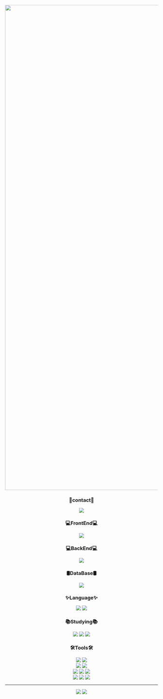 <!-- 타이틀 부분 -->
<img width="1600px" src="https://github.com/Changwook01/Changwook01/blob/main/Welcome%20to%20changwook%E2%80%99s%20github.gif"/>

<!-- 내용 부분 -->
<h3 align="center">🔖contact🔖</h3>
<div align="center">
<a href="https://blog.naver.com/tjckddnr3026"></a><img src="https://img.shields.io/badge/blog-03C75A.svg?style=for-the-badge&logo=naver&logoColor=white"/>

  
</div>

<h3 align="center">💻FrontEnd💻</h3>
<div align="center">
<img src="https://img.shields.io/badge/Flutter-02569B.svg?style=for-the-badge&logo=flutter&logoColor=white"/>
</div>

<h3 align="center">💻BackEnd💻</h3>
<div align="center">
<img src="https://img.shields.io/badge/SpringBoot-6DB33F.svg?style=for-the-badge&logo=springboot&logoColor=white"/>
</div>

<h3 align="center">🛢️DataBase🛢️</h3>
<div align="center">
<img src="https://img.shields.io/badge/MySQL-4479A1.svg?style=for-the-badge&logo=mysql&logoColor=white"/>
</div>


<h3 align="center">✨Language✨</h3>
<div align="center">
<img src="https://img.shields.io/badge/Python-3776AB.svg?style=for-the-badge&logo=python&logoColor=white"/>
<img src="https://img.shields.io/badge/Java-000000.svg?style=for-the-badge&logo=openjdk&logoColor=white"/>
</div>

<h3 align="center">📚Studying📚</h3>
<div align="center">
<img src="https://img.shields.io/badge/React-61DAFB.svg?style=for-the-badge&logo=react&logoColor=white"/>
<img src="https://img.shields.io/badge/ReactNative-61DAFB.svg?style=for-the-badge&logo=react&logoColor=white"/>
<img src="https://img.shields.io/badge/Node.js-5FA04E.svg?style=for-the-badge&logo=nodedotjs&logoColor=white"/>
</div>

<h3 align="center">🛠️Tools🛠️</h3>
<div align="center">
<img src="https://img.shields.io/badge/Git-F05032.svg?style=for-the-badge&logo=git&logoColor=white"/>
<img src="https://img.shields.io/badge/Github-181717.svg?style=for-the-badge&logo=github&logoColor=white"/>
</div>

<div align="center">
<img src="https://img.shields.io/badge/notion-000000.svg?style=for-the-badge&logo=notion&logoColor=white"/>
<img src="https://img.shields.io/badge/figma-F24E1E.svg?style=for-the-badge&logo=figma&logoColor=white"/>
</div>

<div align="center">
<img src="https://img.shields.io/badge/VSCode-2C2C32.svg?style=for-the-badge&logo=visual-studio-code&logoColor=white"/>
<img src="https://img.shields.io/badge/intellijidea-000000.svg?style=for-the-badge&logo=intellijidea&logoColor=white"/>
<img src="https://img.shields.io/badge/eclipse-2C2255.svg?style=for-the-badge&logo=eclipseide&logoColor=white"/>
</div>

<div align="center">
<img src="https://img.shields.io/badge/eclipse-2C2255.svg?style=for-the-badge&logo=eclipseide&logoColor=white"/>
<img src="https://img.shields.io/badge/visual studio-0078D4.svg?style=for-the-badge&logo=visual-studio&logoColor=white"/>
<img src="https://img.shields.io/badge/android studio-3DDC84.svg?style=for-the-badge&logo=androidstudio&logoColor=white"/>
</div>

<hr>
<div align="center">
<img src="https://github-readme-stats.vercel.app/api?username=Changwook01&show_icons=true&theme=ambient_gradient"/>
<img src="https://github-readme-stats.vercel.app/api/top-langs/?username=Changwook01&layout=compact&theme=ambient_gradient"/>
</div>
